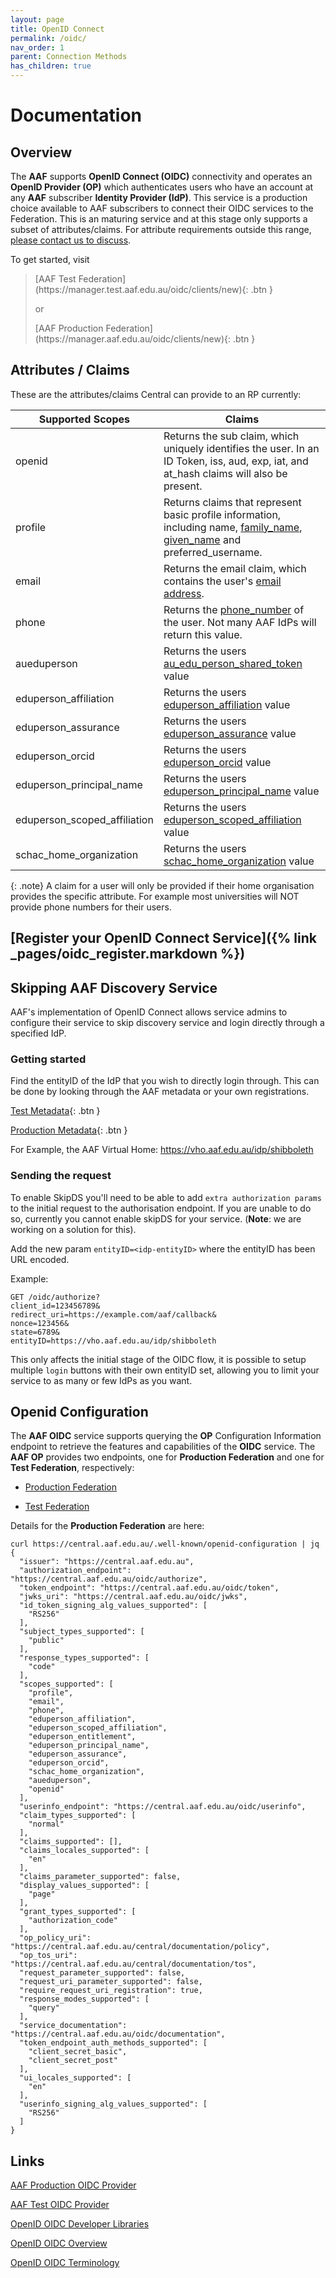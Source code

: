 ```yaml
---
layout: page
title: OpenID Connect
permalink: /oidc/
nav_order: 1
parent: Connection Methods
has_children: true
---
```


# Documentation
## Overview

The **AAF** supports **OpenID Connect (OIDC)** connectivity and operates an **OpenID Provider (OP)** which authenticates 
users who have an account at any **AAF** subscriber **Identity Provider (IdP)**. This service is a production choice 
available to AAF subscribers to connect their OIDC services to the Federation. This is an maturing service and at 
this stage only supports a subset of attributes/claims. For attribute requirements outside this range, [please contact us to discuss](mailto:support@aaf.edu.au).

To get started, visit
> <span class="fs-5">
 > [AAF Test Federation](https://manager.test.aaf.edu.au/oidc/clients/new){: .btn }
 > </span>
>
> or
>
> <span class="fs-5">
> [AAF Production Federation](https://manager.aaf.edu.au/oidc/clients/new){: .btn }
> </span>

## Attributes / Claims


These are the attributes/claims Central can provide to an RP currently:

| Supported Scopes             | Claims                                                                                                                                                                                                                                                              |
|------------------------------|---------------------------------------------------------------------------------------------------------------------------------------------------------------------------------------------------------------------------------------------------------------------|
| openid                       | Returns the sub claim, which uniquely identifies the user. In an ID Token, iss, aud, exp, iat, and at_hash claims will also be present.                                                                                                                             |
| profile                      | Returns claims that represent basic profile information, including name, [family_name](https://validator.aaf.edu.au/documentation/attributes/oid:2.5.4.4), [given_name](https://validator.aaf.edu.au/documentation/attributes/oid:2.5.4.42) and preferred_username. |
| email                        | Returns the email claim, which contains the user's [email address](https://validator.aaf.edu.au/documentation/attributes/oid:0.9.2342.19200300.100.1.3).                                                                                                            |
| phone                        | Returns the [phone_number](https://validator.aaf.edu.au/documentation/attributes/oid:2.5.4.20) of the user. Not many AAF IdPs will return this value.                                                                                                               |
| aueduperson                  | Returns the users [au_edu_person_shared_token](https://validator.aaf.edu.au/documentation/attributes/oid:1.3.6.1.4.1.27856.1.2.5) value                                                                                                                             |
| eduperson_affiliation        | Returns the users [eduperson_affiliation](https://validator.aaf.edu.au/documentation/attributes/oid:1.3.6.1.4.1.5923.1.1.1.1) value                                                                                                                                 |
| eduperson_assurance          | Returns the users [eduperson_assurance](https://validator.aaf.edu.au/documentation/attributes/oid:1.3.6.1.4.1.5923.1.1.1.11) value                                                                                                                                  |
| eduperson_orcid              | Returns the users [eduperson_orcid](https://validator.aaf.edu.au/documentation/attributes/oid:1.3.6.1.4.1.5923.1.1.1.16) value                                                                                                                                      |
| eduperson_principal_name     | Returns the users [eduperson_principal_name](https://validator.aaf.edu.au/documentation/attributes/oid:1.3.6.1.4.1.5923.1.1.1.6) value                                                                                                                              |
| eduperson_scoped_affiliation | Returns the users [eduperson_scoped_affiliation](https://validator.aaf.edu.au/documentation/attributes/oid:1.3.6.1.4.1.5923.1.1.1.9) value                                                                                                                          |
| schac_home_organization      | Returns the users [schac_home_organization](https://validator.aaf.edu.au/documentation/attributes/oid:1.3.6.1.4.1.25178.1.2.9) value                                                                                                                                |

{: .note}
A claim for a user will only be provided if their home organisation provides the specific attribute. For example most universities will NOT provide phone numbers for their users.

## [Register your OpenID Connect Service]({% link _pages/oidc_register.markdown %})

## Skipping AAF Discovery Service

AAF's implementation of OpenID Connect allows service admins to configure their service to skip discovery service and login directly through a specified IdP.


### Getting started


Find the entityID of the IdP that you wish to directly login through. This can be done by looking through the AAF metadata or your own registrations.

[Test Metadata](https://md.aaf.edu.au/){: .btn }

[Production Metadata](https://md.test.aaf.edu.au/){: .btn }


For Example, the AAF Virtual Home: https://vho.aaf.edu.au/idp/shibboleth


### Sending the request


To enable SkipDS you'll need to be able to add `extra authorization params`  to the initial request to the 
authorisation endpoint. If you are unable to do so, currently you cannot enable skipDS for your service. (**Note**: we are working on a solution for this).


Add the new param `entityID=<idp-entityID>` where the entityID has been URL encoded.


Example:

```
GET /oidc/authorize?
client_id=123456789&
redirect_uri=https://example.com/aaf/callback&
nonce=123456&
state=6789&
entityID=https://vho.aaf.edu.au/idp/shibboleth
```

This only affects the initial stage of the OIDC flow, it is possible to setup multiple `login` buttons with their own entityID set, allowing you to limit your service to as many or few IdPs as you want.


## Openid Configuration

The **AAF OIDC** service supports querying the **OP** Configuration Information endpoint to retrieve the features and 
capabilities of the **OIDC** service. The **AAF OP** provides two endpoints, one for **Production Federation** and one 
for **Test Federation**, respectively:

- [Production Federation](https://central.aaf.edu.au/.well-known/openid-configuration)

- [Test Federation](https://central.test.aaf.edu.au/.well-known/openid-configuration)


Details for the **Production Federation** are here:

```
curl https://central.aaf.edu.au/.well-known/openid-configuration | jq
{
  "issuer": "https://central.aaf.edu.au",
  "authorization_endpoint": "https://central.aaf.edu.au/oidc/authorize",
  "token_endpoint": "https://central.aaf.edu.au/oidc/token",
  "jwks_uri": "https://central.aaf.edu.au/oidc/jwks",
  "id_token_signing_alg_values_supported": [
    "RS256"
  ],
  "subject_types_supported": [
    "public"
  ],
  "response_types_supported": [
    "code"
  ],
  "scopes_supported": [
    "profile",
    "email",
    "phone",
    "eduperson_affiliation",
    "eduperson_scoped_affiliation",
    "eduperson_entitlement",
    "eduperson_principal_name",
    "eduperson_assurance",
    "eduperson_orcid",
    "schac_home_organization",
    "aueduperson",
    "openid"
  ],
  "userinfo_endpoint": "https://central.aaf.edu.au/oidc/userinfo",
  "claim_types_supported": [
    "normal"
  ],
  "claims_supported": [],
  "claims_locales_supported": [
    "en"
  ],
  "claims_parameter_supported": false,
  "display_values_supported": [
    "page"
  ],
  "grant_types_supported": [
    "authorization_code"
  ],
  "op_policy_uri": "https://central.aaf.edu.au/central/documentation/policy",
  "op_tos_uri": "https://central.aaf.edu.au/central/documentation/tos",
  "request_parameter_supported": false,
  "request_uri_parameter_supported": false,
  "require_request_uri_registration": true,
  "response_modes_supported": [
    "query"
  ],
  "service_documentation": "https://central.aaf.edu.au/oidc/documentation",
  "token_endpoint_auth_methods_supported": [
    "client_secret_basic",
    "client_secret_post"
  ],
  "ui_locales_supported": [
    "en"
  ],
  "userinfo_signing_alg_values_supported": [
    "RS256"
  ]
}
```

## Links

[AAF Production OIDC Provider](https://central.aaf.edu.au/.well-known/openid-configuration)

[AAF Test OIDC Provider](https://central.test.aaf.edu.au/.well-known/openid-configuration)

[OpenID OIDC Developer Libraries](https://openid.net/developers/libraries/)

[OpenID OIDC Overview](https://openid.net/specs/openid-connect-core-1_0.html#Overview)

[OpenID OIDC Terminology](https://openid.net/specs/openid-connect-core-1_0.html#Terminology)
